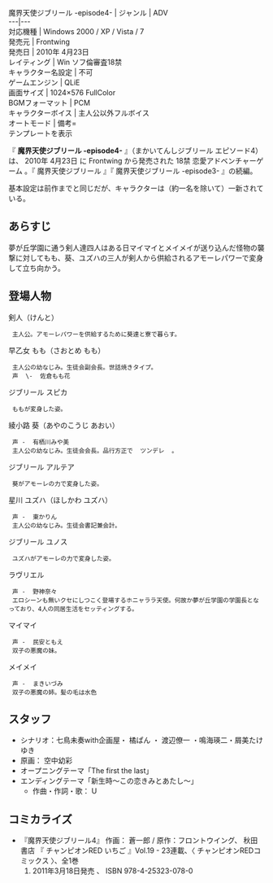 魔界天使ジブリール -episode4-  |  ジャンル  |  ADV   
---|---  
対応機種  |  Windows 2000  /  XP  /  Vista  /  7   
発売元  |  Frontwing   
発売日  |  2010年  4月23日   
レイティング  |  Win ソフ倫審査18禁   
キャラクター名設定  |  不可   
ゲームエンジン  |  QLiE     
画面サイズ  |  1024×576 FullColor   
BGMフォーマット  |  PCM   
キャラクターボイス  |  主人公以外フルボイス   
オートモード  |  備考=   
テンプレートを表示  
  
『 **魔界天使ジブリール -episode4-** 』（まかいてんしジブリール エピソード4）は、  2010年  4月23日  に  Frontwing
から発売された  18禁  恋愛アドベンチャーゲーム  。『  魔界天使ジブリール  』『  魔界天使ジブリール -episode3-  』の続編。

基本設定は前作までと同じだが、キャラクターは（約一名を除いて）一新されている。

##  あらすじ  

夢が丘学園に通う剣人達四人はある日マイマイとメイメイが送り込んだ怪物の襲撃に対してもも、葵、ユズハの三人が剣人から供給されるアモーレパワーで変身して立ち向かう。

##  登場人物  

剣人（けんと）

     主人公。アモーレパワーを供給するために葵達と寮で暮らす。 
早乙女 もも（さおとめ もも）

     主人公の幼なじみ。生徒会副会長。世話焼きタイプ。 
     声  \-  佐倉もも花 

ジブリール スピカ

     ももが変身した姿。 

綾小路 葵（あやのこうじ あおい）

     声 -  有栖川みや美 
     主人公の幼なじみ。生徒会会長。品行方正で  ツンデレ  。 

ジブリール アルテア

     葵がアモーレの力で変身した姿。 

星川 ユズハ（ほしかわ ユズハ）

     声 -  東かりん 
     主人公の幼なじみ。生徒会書記兼会計。 

ジブリール ユノス

     ユズハがアモーレの力で変身した姿。 

ラヴリエル

     声 -  野神奈々 
     エロシーンも無いクセにしつこく登場するホニャララ天使。何故か夢が丘学園の学園長となっており、4人の同居生活をセッティングする。 
マイマイ

     声 -  民安ともえ 
     双子の悪魔の妹。 
メイメイ

     声 -  まきいづみ 
     双子の悪魔の姉。髪の毛は水色 

##  スタッフ  

  * シナリオ：七鳥未奏with企画屋・  橘ぱん  ・  渡辺僚一  ・鳴海瑛二・屑美たけゆき 
  * 原画：  空中幼彩 
  * オープニングテーマ「The first the last」 
  * エンディングテーマ「新生時〜この恋きみとあたし〜」 
    * 作曲・作詞・歌：  U 

##  コミカライズ  

  * 『魔界天使ジブリール4』 作画：  蒼一郎  / 原作：フロントウイング、  秋田書店  『  チャンピオンRED いちご  』Vol.19 - 23連載、〈  チャンピオンREDコミックス  〉、全1巻 
    1. 2011年3月18日発売    、  ISBN  978-4-25323-078-0 

